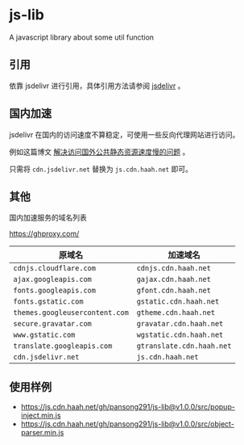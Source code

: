 # js-lib
A javascript library about some util function

## 引用
依靠 jsdelivr 进行引用，具体引用方法请参阅 [jsdelivr](https://www.jsdelivr.com/) 。

## 国内加速
jsdelivr 在国内的访问速度不算稳定，可使用一些反向代理网站进行访问。

例如这篇博文 [解决访问国外公共静态资源速度慢的问题](https://blog.csdn.net/weixin_40034633/article/details/125491662) 。

只需将 `cdn.jsdelivr.net` 替换为 `js.cdn.haah.net` 即可。

## 其他
国内加速服务的域名列表

https://ghproxy.com/

原域名|加速域名
---|---
`cdnjs.cloudflare.com`|`cdnjs.cdn.haah.net`
`ajax.googleapis.com`|`gajax.cdn.haah.net`
`fonts.googleapis.com`|`gfont.cdn.haah.net`
`fonts.gstatic.com`|`gstatic.cdn.haah.net`
`themes.googleusercontent.com`|`gtheme.cdn.haah.net`
`secure.gravatar.com`|`gravatar.cdn.haah.net`
`www.gstatic.com`|`wgstatic.cdn.haah.net`
`translate.googleapis.com`|`gtranslate.cdn.haah.net`
`cdn.jsdelivr.net`|`js.cdn.haah.net`

## 使用样例
* https://js.cdn.haah.net/gh/pansong291/js-lib@v1.0.0/src/popup-inject.min.js
* https://js.cdn.haah.net/gh/pansong291/js-lib@v1.0.0/src/object-parser.min.js
